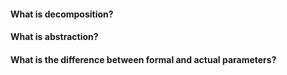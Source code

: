 <!-- @TODO -->
#### What is decomposition?


#### What is abstraction?


#### What is the difference between formal and actual parameters?

